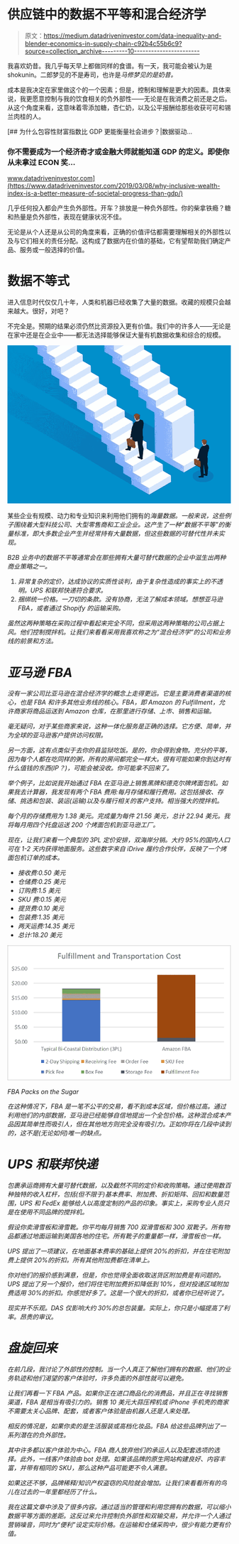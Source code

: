 # 供应链中的数据不平等和混合经济学

> 原文：<https://medium.datadriveninvestor.com/data-inequality-and-blender-economics-in-supply-chain-c92b4c55b6c9?source=collection_archive---------10----------------------->

我喜欢奶昔。我几乎每天早上都做同样的食谱。有一天，我可能会被认为是 shokunin。二郎梦见的不是寿司，也许是*马修梦见的是奶昔。*

成本是我决定在家里做这个的一个因素；但是，控制和理解是更大的因素。具体来说，我更愿意控制与我的饮食相关的负外部性——无论是在我消费之前还是之后。从这个角度来看，这意味着零添加糖，杏仁奶，以及公平报酬给那些收获可可和锡兰肉桂的人。

[](https://www.datadriveninvestor.com/2019/03/08/why-inclusive-wealth-index-is-a-better-measure-of-societal-progress-than-gdp/) [## 为什么包容性财富指数比 GDP 更能衡量社会进步？|数据驱动…

### 你不需要成为一个经济奇才或金融大师就能知道 GDP 的定义。即使你从未拿过 ECON 奖…

www.datadriveninvestor.com](https://www.datadriveninvestor.com/2019/03/08/why-inclusive-wealth-index-is-a-better-measure-of-societal-progress-than-gdp/) 

几乎任何投入都会产生负外部性。开车？排放是一种负外部性。你的柴拿铁瘾？糖和热量是负外部性，表现在健康状况不佳。

无论是从个人还是从公司的角度来看，正确的价值评估都需要理解相关的外部性以及与它们相关的责任分配。这构成了数据内在价值的基础，它有望帮助我们确定产品、服务或一般选择的价值。

# 数据不等式

进入信息时代仅仅几十年，人类和机器已经收集了大量的数据。收藏的规模只会越来越大。很好，对吧？

不完全是。预期的结果必须仍然比资源投入更有价值。我们中的许多人——无论是在家中还是在企业中——都无法选择能够保证大量有机数据收集和综合的规模。

![](img/babe923043e5d6b86b8fbe3b475e0747.png)

某些企业有规模、动力和专业知识来利用他们拥有的*海量数据。一般来说，这些例子围绕着大型科技公司、大型零售商和工业企业。这产生了一种“数据不平等”的衡量标准，即大多数企业产生并经常持有大量数据，但这些数据的可替代性并未实现。*

*B2B 业务中的数据不平等通常会在那些拥有大量可替代数据的企业中滋生出两种商业策略之一。*

1.  *异常复杂的定价，达成协议的实质性谈判，由于复杂性造成的事实上的不透明。UPS 和联邦快递符合要求。*
2.  *捆绑统一价格。一刀切的条款。没有协商，无法了解成本领域。想想亚马逊 FBA，或者通过 Shopify 的运输采购。*

*虽然这两种策略在采购过程中看起来完全不同，但采用这两种策略的公司占据上风。他们控制搅拌机。让我们来看看采用我喜欢称之为“混合经济学”的公司和业务线的前景和方法。*

# *亚马逊 FBA*

*没有一家公司比亚马逊在混合经济学的概念上走得更远。它是主要消费者渠道的核心，也是 FBA 和许多其他业务线的核心。FBA，即 Amazon 的 Fulfillment，允许商家将商品运送到 Amazon 仓库，在那里进行存储、上市、销售和运输。*

*毫无疑问，对于某些商家来说，这种一体化服务是正确的选择。它方便、简单，并为全球的亚马逊客户提供访问权限。*

*另一方面，这有点类似于去你的县监狱吃饭。是的，你会得到食物。充分的平等，因为每个人都在吃同样的粥，所有的房间都完全一样大。很有可能如果你到达时有什么值钱的东西(IP？)，可能会被没收。你可能拿不回来了。*

*举个例子，比如说我开始通过 FBA 在亚马逊上销售黑牌和德克尔牌烤面包机。如果我去计算器，我发现有两个 FBA 费用:每月存储和履行费用。这包括接收、存储、挑选和包装、装运(运输)以及与履行相关的客户支持。相当强大的搅拌机。*

*每个月的存储费用为 1.38 美元。完成量为每件 21.56 美元，总计 22.94 美元。我将每月用四个托盘运送 200 个烤面包机到亚马逊工厂。*

*现在，让我们来看一个典型的 3PL 定价安排，双海岸分销。大约 95%的国内人口可在 1-2 天内获得地面服务。这些数字来自 iDrive 履约合作伙伴，反映了一个烤面包机订单的成本。*

*   *接收费:0.50 美元*
*   *仓储费:0.25 美元*
*   *订购费:1.5 美元*
*   *SKU 费:0.15 美元*
*   *提货费:0.10 美元*
*   *包装费:1.35 美元*
*   *两天运费:14.35 美元*
*   *总计:18.20 美元*

*![](img/4c9083058717b651e4396c7dddc9231f.png)*

*FBA Packs on the Sugar*

*在这种情况下，FBA 是一笔不公平的交易，看不到成本区域，但价格过高。通过利用他们的内部数据，亚马逊已经能够自信地提出一个全包价格。这种混合成本产品因其简单性而吸引人，但在其他地方则完全没有吸引力。正如你将在几段中读到的，这不是(无论如何)唯一的缺点。*

# *UPS 和联邦快递*

*包裹承运商拥有大量可替代数据，以及截然不同的定价和收购策略。通过使用数百种独特的收入杠杆，包括(但不限于)基本费率、附加费、折扣矩阵、回扣和数量范围，UPS 和 FedEx 能够给人以高度定制的产品的印象。事实上，采购专业人员只是在使用不同品牌的搅拌机。*

*假设你卖滑雪板和滑雪靴。你平均每月销售 700 双滑雪板和 300 双靴子。所有物品都通过地面运输到美国各地的住宅。所有靴子的重量都一样，滑雪板也一样。*

*UPS 提出了一项建议，在地面基本费率的基础上提供 20%的折扣，并在住宅附加费上提供 20%的折扣。所有其他附加费都在清单上。*

*你对他们的报价感到满意，但是，你也觉得全面收取送货区附加费是有问题的。UPS 提出了另一个报价，他们将住宅附加费折扣降低到 10%，但对投递区域附加费适用 30%的折扣。你感觉好多了。这是一个很大的折扣，或者你已经听说了。*

*现实并不乐观。DAS 仅影响大约 30%的总包装量。实际上，你只是小幅提高了利率。昂贵的审议。*

# *盘旋回来*

*在前几段，我讨论了外部性的控制。当一个人真正了解他们拥有的数据、他们的业务轨迹和他们渴望的客户体验时，许多负面的外部性就可以避免。*

*让我们再看一下 FBA 产品。如果你正在进口商品化的消费品，并且正在寻找销售渠道，FBA 是相当有吸引力的。销售 10 美元大蒜压榨机或 iPhone 手机壳的商家不需要太关心品牌、配套，或者客户体验是由机器人还是人来处理。*

*相反的情况是，如果你卖的是生活服装或高档化妆品。FBA 给这些品牌列出了一系列潜在的负外部性。*

*其中许多都以客户体验为中心。FBA 商人放弃他们的承运人以及配套选项的选择。此外，一线客户体验由 bot 处理。如果该品牌的原生网站构建良好、内容丰富，并带有相同的 SKU，那么这种产品可能更不令人满意。*

*如果这还不够，品牌稀释/知识产权盗窃的风险就会增加。让我们来看看所有的鸟儿在过去的一年里都经历了什么。*

*我在这篇文章中涉及了很多内容。通过适当的管理和利用您拥有的数据，可以缩小数据平等方面的差距。这反过来允许控制负外部性和双输交易，并允许一个人通过营销噪音，同时为“便利”设定实际价格。在运输和仓储采购中，很少有能力更有价值。*